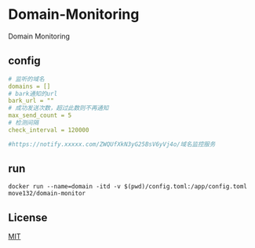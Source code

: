 # Domain-Monitoring

Domain Monitoring

## config

```yaml
# 监听的域名
domains = [] 
# bark通知的url
bark_url = "" 
# 成功发送次数，超过此数则不再通知
max_send_count = 5 
# 检测间隔
check_interval = 120000 

#https://notify.xxxxx.com/ZWQUfXkN3yG25BsV6yVj4o/域名监控服务


```
## run
```
docker run --name=domain -itd -v $(pwd)/config.toml:/app/config.toml move132/domain-monitor
```

##  License

[MIT](LICENSE)